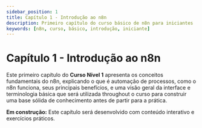 ```yaml
---
sidebar_position: 1
title: Capítulo 1 - Introdução ao n8n
description: Primeiro capítulo do curso básico de n8n para iniciantes
keywords: [n8n, curso, básico, introdução, iniciante]
---
```


# <IonicIcon name="book-outline" size={32} color="#ea4b71" /> Capítulo 1 - Introdução ao n8n

Este primeiro capítulo do **Curso Nível 1** apresenta os conceitos fundamentais do n8n, explicando o que é automação de processos, como o n8n funciona, seus principais benefícios, e uma visão geral da interface e terminologia básica que será utilizada throughout o curso para construir uma base sólida de conhecimento antes de partir para a prática.

**<IonicIcon name="construct-outline" size={16} color="#f59e0b" /> Em construção:** Este capítulo será desenvolvido com conteúdo interativo e exercícios práticos.
